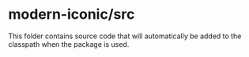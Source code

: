 # modern-iconic/src

This folder contains source code that will automatically be added to the classpath when
the package is used.

